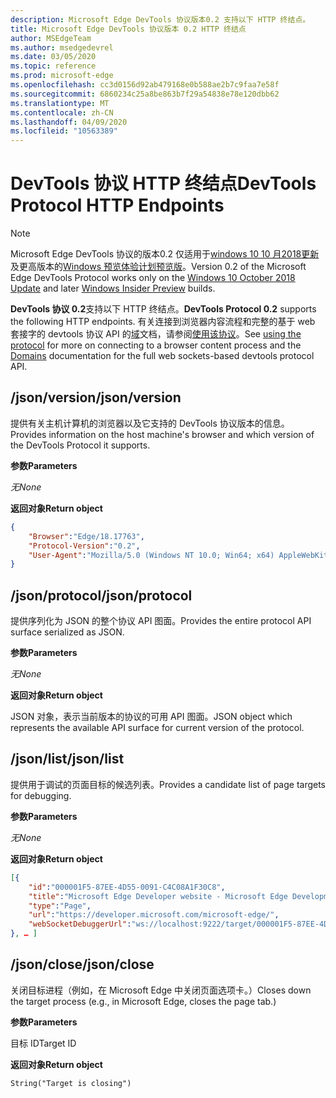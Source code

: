 ```yaml
---
description: Microsoft Edge DevTools 协议版本0.2 支持以下 HTTP 终结点。
title: Microsoft Edge DevTools 协议版本 0.2 HTTP 终结点
author: MSEdgeTeam
ms.author: msedgedevrel
ms.date: 03/05/2020
ms.topic: reference
ms.prod: microsoft-edge
ms.openlocfilehash: cc3d0156d92ab479168e0b588ae2b7c9faa7e58f
ms.sourcegitcommit: 6860234c25a8be863b7f29a54838e78e120dbb62
ms.translationtype: MT
ms.contentlocale: zh-CN
ms.lasthandoff: 04/09/2020
ms.locfileid: "10563389"
---
```

# <span data-ttu-id="7ca84-103">DevTools 协议 HTTP 终结点</span><span class="sxs-lookup"><span data-stu-id="7ca84-103">DevTools Protocol HTTP Endpoints</span></span>

> [!NOTE]
> <span data-ttu-id="7ca84-104">Microsoft Edge DevTools 协议的版本0.2 仅适用于[windows 10 10 月2018更新]()及更高版本的[Windows 预览体验计划预览版](https://insider.windows.com/en-us/getting-started/)。</span><span class="sxs-lookup"><span data-stu-id="7ca84-104">Version 0.2 of the Microsoft Edge DevTools Protocol works only on the [Windows 10 October 2018 Update]() and later [Windows Insider Preview](https://insider.windows.com/en-us/getting-started/) builds.</span></span>

<span data-ttu-id="7ca84-105">**DevTools 协议 0.2**支持以下 HTTP 终结点。</span><span class="sxs-lookup"><span data-stu-id="7ca84-105">**DevTools Protocol 0.2** supports the following HTTP endpoints.</span></span> <span data-ttu-id="7ca84-106">有关连接到浏览器内容流程和完整的基于 web 套接字的 devtools 协议 API 的[域](domains/index.md)文档，请参阅[使用该协议](../index.md#using-the-protocol)。</span><span class="sxs-lookup"><span data-stu-id="7ca84-106">See [using the protocol](../index.md#using-the-protocol) for more on connecting to a browser content process and the [Domains](domains/index.md) documentation for the full web sockets-based devtools protocol API.</span></span>

## <span data-ttu-id="7ca84-107">/json/version</span><span class="sxs-lookup"><span data-stu-id="7ca84-107">/json/version</span></span>
<span data-ttu-id="7ca84-108">提供有关主机计算机的浏览器以及它支持的 DevTools 协议版本的信息。</span><span class="sxs-lookup"><span data-stu-id="7ca84-108">Provides information on the host machine's browser and which version of the DevTools Protocol it supports.</span></span>

**<span data-ttu-id="7ca84-109">参数</span><span class="sxs-lookup"><span data-stu-id="7ca84-109">Parameters</span></span>**

*<span data-ttu-id="7ca84-110">无</span><span class="sxs-lookup"><span data-stu-id="7ca84-110">None</span></span>*

**<span data-ttu-id="7ca84-111">返回对象</span><span class="sxs-lookup"><span data-stu-id="7ca84-111">Return object</span></span>**

```json
{
    "Browser":"Edge/18.17763",
    "Protocol-Version":"0.2",
    "User-Agent":"Mozilla/5.0 (Windows NT 10.0; Win64; x64) AppleWebKit/537.36 (KHTML, like Gecko) Chrome/64.0.3282.140 Safari/537.36 Edge/18.17763"
}
```

## <span data-ttu-id="7ca84-112">/json/protocol</span><span class="sxs-lookup"><span data-stu-id="7ca84-112">/json/protocol</span></span>

<span data-ttu-id="7ca84-113">提供序列化为 JSON 的整个协议 API 图面。</span><span class="sxs-lookup"><span data-stu-id="7ca84-113">Provides the entire protocol API surface serialized as JSON.</span></span>

**<span data-ttu-id="7ca84-114">参数</span><span class="sxs-lookup"><span data-stu-id="7ca84-114">Parameters</span></span>**

*<span data-ttu-id="7ca84-115">无</span><span class="sxs-lookup"><span data-stu-id="7ca84-115">None</span></span>*

**<span data-ttu-id="7ca84-116">返回对象</span><span class="sxs-lookup"><span data-stu-id="7ca84-116">Return object</span></span>**

<span data-ttu-id="7ca84-117">JSON 对象，表示当前版本的协议的可用 API 图面。</span><span class="sxs-lookup"><span data-stu-id="7ca84-117">JSON object which represents the available API surface for current version of the protocol.</span></span>

## <span data-ttu-id="7ca84-118">/json/list</span><span class="sxs-lookup"><span data-stu-id="7ca84-118">/json/list</span></span>

<span data-ttu-id="7ca84-119">提供用于调试的页面目标的候选列表。</span><span class="sxs-lookup"><span data-stu-id="7ca84-119">Provides a candidate list of page targets for debugging.</span></span>

**<span data-ttu-id="7ca84-120">参数</span><span class="sxs-lookup"><span data-stu-id="7ca84-120">Parameters</span></span>**

*<span data-ttu-id="7ca84-121">无</span><span class="sxs-lookup"><span data-stu-id="7ca84-121">None</span></span>*

**<span data-ttu-id="7ca84-122">返回对象</span><span class="sxs-lookup"><span data-stu-id="7ca84-122">Return object</span></span>**

```json
[{
    "id":"000001F5-87EE-4D55-0091-C4C08A1F30C8",
    "title":"Microsoft Edge Developer website - Microsoft Edge Development",
    "type":"Page",
    "url":"https://developer.microsoft.com/microsoft-edge/",
    "webSocketDebuggerUrl":"ws://localhost:9222/target/000001F5-87EE-4D55-0091-C4C08A1F30C8"
}, … ]
```

## <span data-ttu-id="7ca84-123">/json/close</span><span class="sxs-lookup"><span data-stu-id="7ca84-123">/json/close</span></span>

<span data-ttu-id="7ca84-124">关闭目标进程（例如，在 Microsoft Edge 中关闭页面选项卡。）</span><span class="sxs-lookup"><span data-stu-id="7ca84-124">Closes down the target process (e.g., in Microsoft Edge, closes the page tab.)</span></span>

**<span data-ttu-id="7ca84-125">参数</span><span class="sxs-lookup"><span data-stu-id="7ca84-125">Parameters</span></span>**

<span data-ttu-id="7ca84-126">目标 ID</span><span class="sxs-lookup"><span data-stu-id="7ca84-126">Target ID</span></span> 

**<span data-ttu-id="7ca84-127">返回对象</span><span class="sxs-lookup"><span data-stu-id="7ca84-127">Return object</span></span>**

```
String("Target is closing")
```
